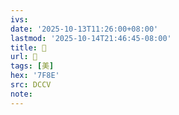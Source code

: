 ```yaml
---
ivs:
date: '2025-10-13T11:26:00+08:00'
lastmod: '2025-10-14T21:46:45-08:00'
title: 󰌓
url: 󰌓
tags: [美]
hex: '7F8E'
src: DCCV
note:
---
```

